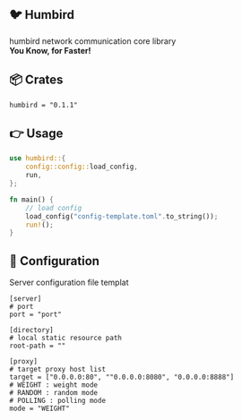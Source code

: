 ## 🐦 Humbird
humbird network communication core library  
**You Know, for Faster!**
## 📦 Crates
```
humbird = "0.1.1"
```
## 👉 Usage
```rust
use humbird::{
    config::config::load_config,
    run,
};

fn main() {
    // load config
    load_config("config-template.toml".to_string());
    run!();
}
```
## 📃 Configuration
Server configuration file templat
```
[server]
# port
port = "port"

[directory]
# local static resource path
root-path = ""

[proxy]
# target proxy host list
target = ["0.0.0.0:80", ""0.0.0.0:8080", "0.0.0.0:8888"]
# WEIGHT : weight mode
# RANDOM : random mode
# POLLING : polling mode
mode = "WEIGHT"
```
